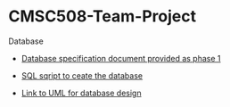 # CMSC508-Team-Project
Database 

- [Database specification document provided as phase 1](https://github.com/coffee247/CMSC508-Team-Project/blob/master/CMSC508%20Project%20Phase1.pdf)
- [SQL sqript to ceate the database](https://github.com/coffee247/CMSC508-Team-Project/blob/master/FootRace.sql)

- [Link to UML for database design](https://www.lucidchart.com/invitations/accept/e3333a7a-097e-4540-b478-582ea9a22ae8)
